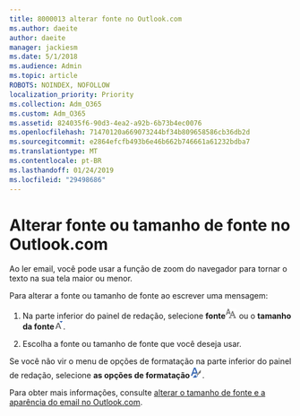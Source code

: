 ```yaml
---
title: 8000013 alterar fonte no Outlook.com
ms.author: daeite
author: daeite
manager: jackiesm
ms.date: 5/1/2018
ms.audience: Admin
ms.topic: article
ROBOTS: NOINDEX, NOFOLLOW
localization_priority: Priority
ms.collection: Adm_O365
ms.custom: Adm_O365
ms.assetid: 824035f6-90d3-4ea2-a92b-6b73b4ec0076
ms.openlocfilehash: 71470120a669073244bf34b809658586cb36db2d
ms.sourcegitcommit: e2864efcfb493b6e46b662b746661a61232bdba7
ms.translationtype: MT
ms.contentlocale: pt-BR
ms.lasthandoff: 01/24/2019
ms.locfileid: "29498686"
---
```

# <a name="change-font-or-font-size-in-outlookcom"></a>Alterar fonte ou tamanho de fonte no Outlook.com

Ao ler email, você pode usar a função de zoom do navegador para tornar o texto na sua tela maior ou menor.
  
Para alterar a fonte ou tamanho de fonte ao escrever uma mensagem:
  
1. Na parte inferior do painel de redação, selecione **fonte**![fonte](media/6d9372e0-cde5-49fc-a457-aafb62255163.png) ou o **tamanho da fonte**![ícone de tamanho de fonte a](media/9334f617-9593-4bd0-afb1-c53308ad7591.png).
    
2. Escolha a fonte ou tamanho de fonte que você deseja usar.
    
Se você não vir o menu de opções de formatação na parte inferior do painel de redação, selecione **as opções de formatação**![ícone de opções de formatação a](media/13103798-e3ea-4069-a7a0-63f8903c8c3a.png).
  
Para obter mais informações, consulte [alterar o tamanho de fonte e a aparência do email no Outlook.com](https://go.microsoft.com/fwlink/p/?linkid=873130).
  

